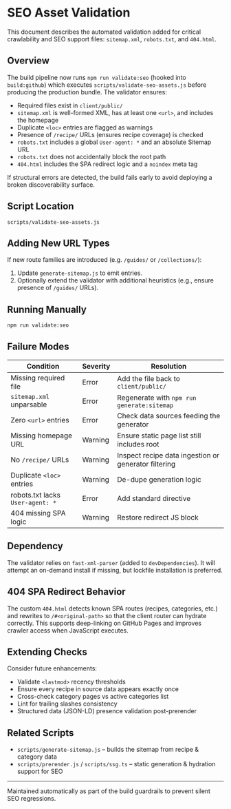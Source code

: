 # SEO Asset Validation

This document describes the automated validation added for critical crawlability and SEO support files: `sitemap.xml`, `robots.txt`, and `404.html`.

## Overview

The build pipeline now runs `npm run validate:seo` (hooked into `build:github`) which executes `scripts/validate-seo-assets.js` before producing the production bundle. The validator ensures:

- Required files exist in `client/public/`
- `sitemap.xml` is well-formed XML, has at least one `<url>`, and includes the homepage
- Duplicate `<loc>` entries are flagged as warnings
- Presence of `/recipe/` URLs (ensures recipe coverage) is checked
- `robots.txt` includes a global `User-agent: *` and an absolute Sitemap URL
- `robots.txt` does not accidentally block the root path
- `404.html` includes the SPA redirect logic and a `noindex` meta tag

If structural errors are detected, the build fails early to avoid deploying a broken discoverability surface.

## Script Location

`scripts/validate-seo-assets.js`

## Adding New URL Types

If new route families are introduced (e.g. `/guides/` or `/collections/`):

1. Update `generate-sitemap.js` to emit entries.
2. Optionally extend the validator with additional heuristics (e.g., ensure presence of `/guides/` URLs).

## Running Manually

```bash
npm run validate:seo
```

## Failure Modes

| Condition | Severity | Resolution |
|-----------|----------|------------|
| Missing required file | Error | Add the file back to `client/public/` |
| `sitemap.xml` unparsable | Error | Regenerate with `npm run generate:sitemap` |
| Zero `<url>` entries | Error | Check data sources feeding the generator |
| Missing homepage URL | Warning | Ensure static page list still includes root |
| No `/recipe/` URLs | Warning | Inspect recipe data ingestion or generator filtering |
| Duplicate `<loc>` entries | Warning | De-dupe generation logic |
| robots.txt lacks `User-agent: *` | Error | Add standard directive |
| 404 missing SPA logic | Warning | Restore redirect JS block |

## Dependency

The validator relies on `fast-xml-parser` (added to `devDependencies`). It will attempt an on-demand install if missing, but lockfile installation is preferred.

## 404 SPA Redirect Behavior

The custom `404.html` detects known SPA routes (recipes, categories, etc.) and rewrites to `/#<original-path>` so that the client router can hydrate correctly. This supports deep-linking on GitHub Pages and improves crawler access when JavaScript executes.

## Extending Checks

Consider future enhancements:

- Validate `<lastmod>` recency thresholds
- Ensure every recipe in source data appears exactly once
- Cross-check category pages vs active categories list
- Lint for trailing slashes consistency
- Structured data (JSON-LD) presence validation post-prerender

## Related Scripts

- `scripts/generate-sitemap.js` – builds the sitemap from recipe & category data
- `scripts/prerender.js` / `scripts/ssg.ts` – static generation & hydration support for SEO

---

Maintained automatically as part of the build guardrails to prevent silent SEO regressions.

